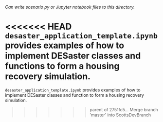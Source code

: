 
*Can write scenario py or Jupyter notebook files to this directory.*

<<<<<<< HEAD
`desaster_application_template.ipynb` provides examples of how to implement DESaster classes and functions to form a housing recovery simulation.
=======
`desaster_application_template.ipynb` provides examples of how to implement DESaster classes and function to form a housing recovery simulation.
>>>>>>> parent of 2751fc5... Merge branch 'master' into ScottsDevBranch

